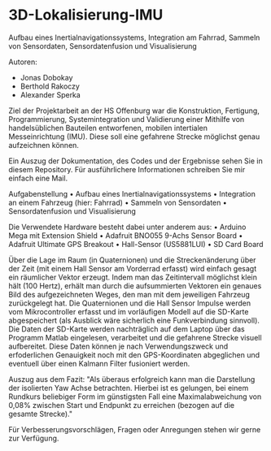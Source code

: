 # 3D-Lokalisierung-IMU
Aufbau eines Inertialnavigationssystems, Integration am Fahrrad, Sammeln von Sensordaten, Sensordatenfusion und Visualisierung

Autoren:
 - Jonas Dobokay
 - Berthold Rakoczy 
 - Alexander Sperka

Ziel der Projektarbeit an der HS Offenburg war die Konstruktion, Fertigung, Programmierung, Systemintegration und Validierung einer Mithilfe von handelsüblichen Bauteilen entworfenen, mobilen intertialen Messeinrichtung (IMU). Diese soll eine gefahrene Strecke möglichst genau aufzeichnen können.

Ein Auszug der Dokumentation, des Codes und der Ergebnisse sehen Sie in diesem Repository. Für ausführlichere Informationen schreiben Sie mir einfach eine Mail.

Aufgabenstellung
    •	Aufbau eines Inertialnavigationssystems
    •	Integration an einem Fahrzeug (hier: Fahrrad)
    •	Sammeln von Sensordaten
    •	Sensordatenfusion und Visualisierung

Die Verwendete Hardware besteht dabei unter anderem aus:
    •	Arduino Mega mit Extension Shield
    •	Adafruit BNO055 9-Achs Sensor Board
    •	Adafruit Ultimate GPS Breakout
    •	Hall-Sensor (US5881LUI)
    •	SD Card Board

Über die Lage im Raum (in Quaternionen) und die Streckenänderung über der Zeit (mit einem Hall Sensor am Vorderrad erfasst) wird einfach gesagt ein räumlicher Vektor erzeugt. Indem man das Zeitintervall möglichst klein hält (100 Hertz), erhält man durch die aufsummierten Vektoren ein genaues Bild des aufgezeichneten Weges, den man mit dem jeweiligen Fahrzeug zurückgelegt hat.
Die Quaternionen und die Hall Sensor Impulse werden vom Mikrocontroller erfasst und im vorläufigen Modell auf die SD-Karte abgespeichert (als Ausblick wäre sicherlich eine Funkverbindung sinnvoll). 
Die Daten der SD-Karte werden nachträglich auf dem Laptop über das Programm Matlab eingelesen, verarbeitet und die gefahrene Strecke visuell aufbereitet.
Diese Daten können je nach Verwendungszweck und erfoderlichen Genauigkeit noch mit den GPS-Koordinaten abgeglichen und eventuell über einen Kalmann Filter fusioniert werden.

Auszug aus dem Fazit:
"Als  überaus  erfolgreich  kann  man  die  Darstellung  der  isolierten  Yaw  Achse  betrachten. Hierbei  ist  es  gelungen,  bei  einem   Rundkurs  beliebiger  Form  im  günstigsten  Fall  eine Maximalabweichung von 0,08% zwischen Start und Endpunkt zu erreichen (bezogen auf  die gesamte Strecke)."

Für Verbesserungsvorschlägen, Fragen oder Anregungen stehen wir gerne zur Verfügung.
